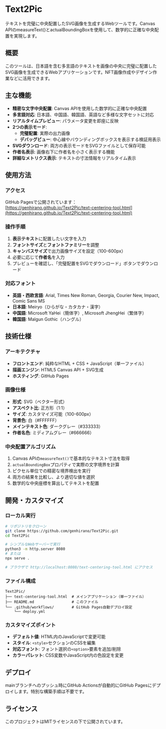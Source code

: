 # Text2Pic

テキストを完璧に中央配置したSVG画像を生成するWebツールです。Canvas APIのmeasureText()とactualBoundingBoxを使用して、数学的に正確な中央配置を実現します。

## 概要

このツールは、日本語を含む多言語のテキストを画像の中央に完璧に配置したSVG画像を生成できるWebアプリケーションです。NFT画像作成やデザイン作業などに活用できます。

## 主な機能

- **精密な文字中央配置**: Canvas APIを使用した数学的に正確な中央配置
- **多言語対応**: 日本語、中国語、韓国語、英語など多様な文字セットに対応
- **リアルタイムプレビュー**: パラメータ変更を即座に反映
- **2つの表示モード**:
  - **完璧配置**: 実際の出力画像
  - **デバッグビュー**: 中心線やバウンディングボックスを表示する検証用表示
- **SVGダウンロード**: 両方の表示モードをSVGファイルとして保存可能
- **作者名表示**: 画像右下に作者名を小さく表示する機能
- **詳細なメトリクス表示**: テキストの寸法情報をリアルタイム表示

## 使用方法

### アクセス

GitHub Pagesで公開されています：
[https://genhirano.github.io/Text2Pic/text-centering-tool.html](https://genhirano.github.io/Text2Pic/text-centering-tool.html)

### 操作手順

1. **表示テキスト**に配置したい文字を入力
2. **フォントサイズ**と**フォントファミリー**を調整
3. **キャンバスサイズ**で出力画像サイズを設定（100-600px）
4. 必要に応じて**作者名**を入力
5. プレビューを確認し、「完璧配置をSVGでダウンロード」ボタンでダウンロード

### 対応フォント

- **英語・西欧言語**: Arial, Times New Roman, Georgia, Courier New, Impact, Comic Sans MS
- **日本語**: Meiryo（ひらがな・カタカナ・漢字）
- **中国語**: Microsoft YaHei（簡体字）, Microsoft JhengHei（繁体字）
- **韓国語**: Malgun Gothic（ハングル）

## 技術仕様

### アーキテクチャ
- **フロントエンド**: 純粋なHTML + CSS + JavaScript（単一ファイル）
- **描画エンジン**: HTML5 Canvas API + SVG生成
- **ホスティング**: GitHub Pages

### 画像仕様
- **形式**: SVG（ベクター形式）
- **アスペクト比**: 正方形（1:1）
- **サイズ**: カスタマイズ可能（100-600px）
- **背景色**: 白（#FFFFFF）
- **メインテキスト色**: ダークグレー（#333333）
- **作者名色**: ミディアムグレー（#666666）

### 中央配置アルゴリズム

1. Canvas APIの`measureText()`で基本的なテキスト寸法を取得
2. `actualBoundingBox`プロパティで実際の文字境界を計算
3. ピクセル単位での精密な境界検出を実行
4. 両方の結果を比較し、より適切な値を選択
5. 数学的な中央座標を算出してテキストを配置

## 開発・カスタマイズ

### ローカル実行

```bash
# リポジトリをクローン
git clone https://github.com/genhirano/Text2Pic.git
cd Text2Pic

# シンプルなWebサーバーで実行
python3 -m http.server 8080
# または
npx serve .

# ブラウザで http://localhost:8080/text-centering-tool.html にアクセス
```

### ファイル構成

```
Text2Pic/
├── text-centering-tool.html  # メインアプリケーション（単一ファイル）
├── README.md                 # このファイル
└── .github/workflows/        # GitHub Pages自動デプロイ設定
    └── deploy.yml
```

### カスタマイズポイント

- **デフォルト値**: HTML内のJavaScriptで変更可能
- **スタイル**: `<style>`セクションのCSSを編集
- **対応フォント**: フォント選択の`<option>`要素を追加/削除
- **カラーパレット**: CSS変数やJavaScript内の色設定を変更

## デプロイ

mainブランチへのプッシュ時にGitHub Actionsが自動的にGitHub Pagesにデプロイします。特別な構築手順は不要です。

## ライセンス

このプロジェクトはMITライセンスの下で公開されています。
